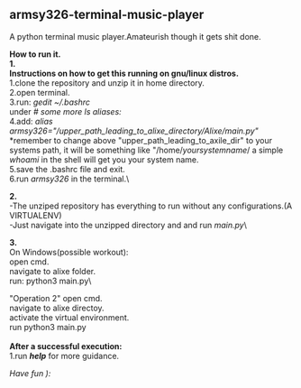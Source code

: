 ## armsy326-terminal-music-player
A python terminal music player.Amateurish though it gets shit done.

**How to run it.**\
**1.**\
**Instructions on how to get this running on gnu/linux distros.**\
1.clone the repository and unzip it in home directory.\
2.open terminal.\
3.run: *gedit ~/.bashrc*\
under *# some more ls aliases:*\
4.add: *alias armsy326="/upper_path_leading_to_alixe_directory/Alixe/main.py"*\
*remember to change above "upper_path_leading_to_axile_dir" to your systems path,
it will be something like "/home/*yoursystemname*/ a simple *whoami* in the shell will get you your system name.\
5.save the .bashrc file and exit.\
6.run *armsy326* in the terminal.\ 

**2.**\
-The unziped repository has everything to run without any configurations.(A VIRTUALENV)\
-Just navigate into the unzipped directory and and run *main.py*\

**3.**\
On Windows(possible workout):\
open cmd.\
navigate to alixe folder.\
run: python3 main.py\

"Operation 2"
open cmd.\
navigate to alixe directoy.\
activate the virtual environment.\
run python3 main.py\
\
__After a successful execution:__\
1.run ***help*** for more guidance.

*Have fun ):*
